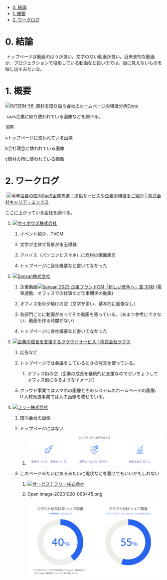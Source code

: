 - [0. 結論](#0-結論)
- [1. 概要](#1-概要)
- [2. ワークログ](#2-ワークログ)

# 0. 結論

 トップページは動画のほうが良い。文字のない動画が良い。近未来的な動画か、プロジェクションで投影している動画など良いのでは。目に見えないものを映し出すみたいな。

# 1. 概要

[![](https://pantarhei-hub.atlassian.net/rest/api/2/universal_avatar/view/type/issuetype/avatar/10318)INTERN-56: 商材を取り扱う会社のホームページの特徴分析Done](https://remotesalesproject.atlassian.net/browse/INTERN-56)

 saas企業に絞り使われている画像などを調べる。

項目

aトップページに使われている画像

b会社理念に使われている画像

c商材の所に使われている画像

# 2. ワークログ

 [![](https://career-x.co.jp/wp-content/uploads/fbrfg/favicon-16x16.png)今年注目の国内SaaS企業15選！提供サービスや企業の特徴をご紹介 | 株式会社キャリア・エックス](https://career-x.co.jp/saas/article2/)

ここに上がっている会社を調べる。

1.  [![](https://cybozu.co.jp/favicon.ico)サイボウズ株式会社](https://cybozu.co.jp/)
    
    1.  イベント紹介、TVCM
        
    2.  文字が主体で背景が水玉模様
        
    3.  デバイス（パソコンとスマホ）に商材の画面表示
        
    4.  トップページに会社概要など書いてなかった
        
2.  [![](https://jp.corp-sansan.com/img/favicon.png)Sansan株式会社](https://jp.corp-sansan.com/)
    
    1.  企業動画[![](https://www.youtube.com/s/desktop/050e6796/img/favicon_32x32.png)Sansan 2023 企業ブランドCM「新しい景色へ」篇 30秒](https://www.youtube.com/watch?v=oK68XJcf79Q) (電車通勤、オフィスでの仕事など仕事関係の動画)
        
    2.  オフィス街の夕焼けの空（文字が多い、基本的に画像なし）
        
    3.  各部門ごとに動画があってその動画を張っている。（あまり参考にできない、動画を作る時間がない）
        
    4.  トップページに会社概要など書いてなかった
        
3.  [![](https://www.rakus.co.jp/images/common/favicon.png)企業の成長を支援するクラウドサービス | 株式会社ラクス](https://www.rakus.co.jp/)
    
    1.  広告など
        
    2.  トップページでは会議をしているときの写真を使っている。
        
        1.  オフィス街の空（企業の成長を継続的に支援なのでせいちょうしてオフィス街になるようなイメージ）
            
    3.  クラウド事業ではスマホの画像とそのシステムのホームページの画像、IT人材派遣事業では人の画像を載せている。
        
4.  [![](https://corp.freee.co.jp/img/favicon.ico)フリー株式会社](https://corp.freee.co.jp/)
    
    1.  取引会社の画像
        
    2.  トップページにはない
        
        1.  ![alt text](../images/image12.png)
            
    3.  このページみたいにあるみたいに現状などを載せてもいいかもしれない
        
        1.  [![](https://corp.freee.co.jp/img/favicon.ico)サービス | フリー株式会社](https://corp.freee.co.jp/service/)
            
        2.  Open image-20231028-063445.png
            
            ![alt text](../images/image13.png)
